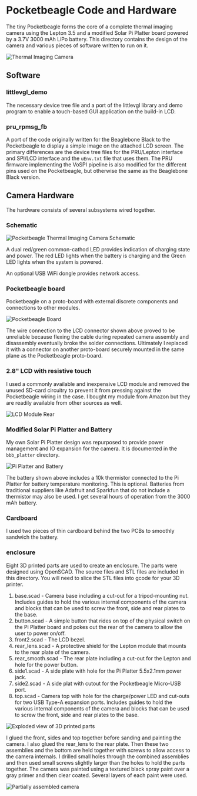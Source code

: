 # Pocketbeagle Code and Hardware
The tiny Pocketbeagle forms the core of a complete thermal imaging camera using the Lepton 3.5 and a modified Solar Pi Platter board powered by a 3.7V 3000 mAh LiPo battery.  This directory contains the design of the camera and various pieces of software written to run on it.

![Thermal Imaging Camera](pictures/boxy_pb_camera.png)

## Software
### littlevgl\_demo
The necessary device tree file and a port of the littlevgl library and demo program to enable a touch-based GUI application on the build-in LCD.

### pru\_rpmsg\_fb
A port of the code originally written for the Beaglebone Black to the Pocketbeagle to display a simple image on the attached LCD screen.  The primary differences are the device tree files for the PRU/Lepton interface and SPI/LCD interface and the ```uEnv.txt``` file that uses them.  The PRU firmware implementing the VoSPI pipeline is also modified for the different pins used on the Pocketbeagle, but otherwise the same as the Beaglebone Black version.

## Camera Hardware
The hardware consists of several subsystems wired together.

### Schematic
![Pocketbeagle Thermal Imaging Camera Schematic](pictures/pb_therm_cam.png)

A dual red/green common-cathod LED provides indication of charging state and power.  The red LED lights when the battery is charging and the Green LED lights when the system is powered.

An optional USB WiFi dongle provides network access.

### Pocketbeagle board
Pocketbeagle on a proto-board with external discrete components and connections to other modules.

![Pocketbeagle Board](pictures/pb_cam_guts.png)

The wire connection to the LCD connector shown above proved to be unreliable because flexing the cable during repeated camera assembly and disassembly eventually broke the solder connections.  Ultimately I replaced it with a connector on another proto-board securely mounted in the same plane as the Pocketbeagle proto-board.

### 2.8" LCD with resistive touch
I used a commonly available and inexpensive LCD module and removed the unused SD-card circuitry to prevent it from pressing against the Pocketbeagle wiring in the case.  I bought my module from Amazon but they are readily available from other sources as well.

![LCD Module Rear](pictures/lcd_back_sm.png)

### Modified Solar Pi Platter and Battery
My own Solar Pi Platter design was repurposed to provide power management and IO expansion for the camera.  It is documented in the ```bbb_platter``` directory.

![Pi Platter and Battery](pictures/uncased_pb_splayed.png)

The battery shown above includes a 10k thermistor connected to the Pi Platter for battery temperature monitoring.  This is optional.  Batteries from traditional suppliers like Adafruit and Sparkfun that do not include a thermistor may also be used.  I get several hours of operation from the 3000 mAh battery.

### Cardboard
I used two pieces of thin cardboard behind the two PCBs to smoothly sandwich the battery. 

### enclosure
Eight 3D printed parts are used to create an enclosure.  The parts were designed using OpenSCAD.  The source files and STL files are included in this directory.  You will need to slice the STL files into gcode for your 3D printer.

1. base.scad - Camera base including a cut-out for a tripod-mounting nut.  Includes guides to hold the various internal components of the camera and blocks that can be used to screw the front, side and rear plates to the base.
2. button.scad - A simple button that rides on top of the physical switch on the Pi Platter board and pokes out the rear of the camera to allow the user to power on/off.
3. front2.scad - The LCD bezel.
4. rear_lens.scad - A protective shield for the Lepton module that mounts to the rear plate of the camera.
5. rear_smooth.scad - The rear plate including a cut-out for the Lepton and hole for the power button.
6. side1.scad - A side plate with hole for the Pi Platter 5.5x2.1mm power jack.
7. side2.scad - A side plat with cutout for the Pocketbeagle Micro-USB port.
8. top.scad - Camera top with hole for the charge/power LED and cut-outs for two USB Type-A expansion ports.  Includes guides to hold the various internal components of the camera and blocks that can be used to screw the front, side and rear plates to the base.

![Exploded view of 3D printed parts](pictures/combined_scad.png)

I glued the front, sides and top together before sanding and painting the camera.  I also glued the rear_lens to the rear plate.  Then these two assemblies and the bottom are held together with screws to allow access to the camera internals.  I drilled small holes through the combined assemblies and then used small screws slightly larger than the holes to hold the parts together.  The camera was painted using a textured black spray paint over a gray primer and then clear coated.  Several layers of each paint were used.

![Partially assembled camera](pictures/raw_pb_case.png)